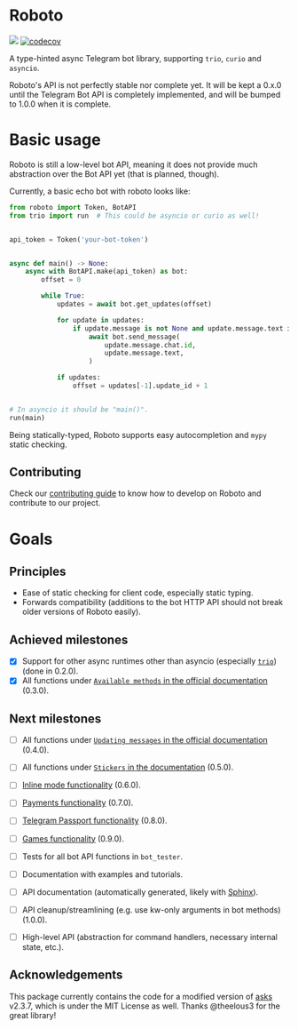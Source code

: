 Roboto
======

![](https://github.com/tarcisioe/roboto/workflows/CI/badge.svg)
[![codecov](https://codecov.io/gh/tarcisioe/roboto/branch/master/graph/badge.svg)](https://codecov.io/gh/tarcisioe/roboto)

A type-hinted async Telegram bot library, supporting `trio`, `curio` and `asyncio`.

Roboto's API is not perfectly stable nor complete yet. It will be kept a 0.x.0
until the Telegram Bot API is completely implemented, and will be bumped to
1.0.0 when it is complete.


Basic usage
===========

Roboto is still a low-level bot API, meaning it does not provide much
abstraction over the Bot API yet (that is planned, though).

Currently, a basic echo bot with roboto looks like:

```python
from roboto import Token, BotAPI
from trio import run  # This could be asyncio or curio as well!


api_token = Token('your-bot-token')


async def main() -> None:
    async with BotAPI.make(api_token) as bot:
        offset = 0

        while True:
            updates = await bot.get_updates(offset)

            for update in updates:
                if update.message is not None and update.message.text is not None:
                    await bot.send_message(
                        update.message.chat.id,
                        update.message.text,
                    )

            if updates:
                offset = updates[-1].update_id + 1


# In asyncio it should be "main()".
run(main)
```

Being statically-typed, Roboto supports easy autocompletion and `mypy` static
checking.


Contributing
------------

Check our [contributing guide](CONTRIBUTING.md) to know how to develop on
Roboto and contribute to our project.


Goals
=====

Principles
----------

- Ease of static checking for client code, especially static typing.
- Forwards compatibility (additions to the bot HTTP API should not break older
  versions of Roboto easily).

Achieved milestones
-------------------
- [X] Support for other async runtimes other than asyncio (especially
      [`trio`](https://github.com/python-trio/trio)) (done in 0.2.0).
- [X] All functions under [`Available methods` in the official
      documentation](https://core.telegram.org/bots/api#available-methods) (0.3.0).

Next milestones
---------------

- [ ] All functions under [`Updating messages` in the official
      documentation](https://core.telegram.org/bots/api#updating-messages) (0.4.0).
- [ ] All functions under [`Stickers` in the
      documentation](https://core.telegram.org/bots/api#stickers) (0.5.0).
- [ ] [Inline mode
      functionality](https://core.telegram.org/bots/api#inline-mode) (0.6.0).
- [ ] [Payments functionality](https://core.telegram.org/bots/api#payments) (0.7.0).
- [ ] [Telegram Passport
      functionality](https://core.telegram.org/bots/api#telegram-passport) (0.8.0).
- [ ] [Games functionality](https://core.telegram.org/bots/api#games) (0.9.0).
- [ ] Tests for all bot API functions in `bot_tester`.
- [ ] Documentation with examples and tutorials.
- [ ] API documentation (automatically generated, likely with
      [Sphinx](https://www.sphinx-doc.org/en/master/)).
- [ ] API cleanup/streamlining (e.g. use kw-only arguments in bot methods) (1.0.0).
- [ ] High-level API (abstraction for command handlers, necessary internal
      state, etc.).


Acknowledgements
----------------

This package currently contains the code for a modified version of
[asks](https://github.com/theelous3/asks) v2.3.7, which is under the MIT License as
well. Thanks @theelous3 for the great library!
